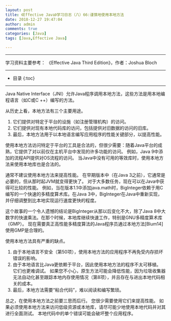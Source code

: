 ```yaml
---
layout: post
title: 《Effective Java》学习日志（八）66:谨慎地使用本地方法
date: 2018-12-27 19:47:04
author: admin
comments: true
categories: [Java]
tags: [Java,Effective Java]

---
```




<!-- more -->

------

学习资料主要参考： 《Effective Java Third Edition》，作者：Joshua Bloch

------




* 目录
{:toc}

------

Java Native Interface（JNI）允许Java程序调用本地方法，这些方法是用本地编程语言（如C或C ++）编写的方法。

从历史上看，本地方法有三个主要用途。 

1. 它们提供对特定于平台的设施（如注册管理机构）的访问。 
2. 它们提供对现有本地代码库的访问，包括提供对旧数据的访问的旧库。 
3. 最后，本地方法用于以本地语言编写应用程序的性能关键部分，以提高性能。

使用本地方法访问特定于平台的工具是合法的，但很少需要：随着Java平台的成熟，它提供了对以前仅在主机平台中发现的许多功能的访问。 例如，Java 9中添加的流程API提供对OS流程的访问。 当Java中没有可用的等效库时，使用本地方法来使用本地库也是合法的。

通常不建议使用本地方法来提高性能。 在早期版本中（在Java 3之前），它通常是必要的，但从那时起JVM就变得更快了。 对于大多数任务，现在可以在Java中获得可比较的性能。 例如，当在版本1.1中添加java.math时，BigInteger依赖于用C编写的一个快速的多精度算术库。在Java 3中，BigInteger在Java中重新实现，并仔细调整到比本地实现运行速度更快的程度。

这个故事的一个令人遗憾的结论是BigInteger从那以后变化不大，除了Java 8中大数字的快速乘法。在那个时候，本地库继续快速工作，特别是GNU多精度算术库（GMP）。 现在需要真正高性能多精度算法的Java程序员通过本地方法[Blum14]使用GMP是合理的。

使用本地方法具有严重的缺点。 

1. 由于本地语言不安全（第50项），使用本地方法的应用程序不再免受内存损坏错误的影响。 
2. 由于本地语言比Java更依赖于平台，因此使用本地方法的程序不太可移植。 它们也更难调试。 如果您不小心，原生方法可能会降低性能，因为垃圾收集器无法自动化甚至跟踪本地内存使用情况（第8项），并且存在与进出本地代码相关的成本。 
3. 最后，本地方法需要“粘合代码”，难以阅读和编写繁琐。

总之，在使用本地方法之前要三思而后行。 您很少需要使用它们来提高性能。 如果必须使用本地方法来访问低级资源或本地库，请尽可能少地使用本地代码并对其进行全面测试。 本地代码中的单个错误可能会破坏整个应用程序。



